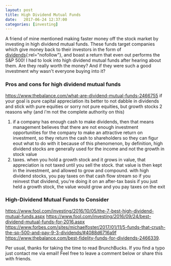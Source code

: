 ```yaml
---
layout: post
title: High Dividend Mutual Funds
date:   2017-06-24 12:37:00
categories: [investing]
---
```

<!-- cover: cover/frugal_mindset.jpeg -->
A friend of mine mentioned making faster money off the stock market by investing in high dividend mutual funds. These funds target companies which give money back to their investors in the form of [dividends](http://www.investopedia.com/terms/d/dividend.asp){:rel="nofollow"}, and boast a return that even out performs the S&P 500! I had to look into high dividend mutual funds after hearing about them. Are they really worth the money? And if they were such a good investment why wasn't everyone buying into it?

### Pros and cons for high dividend mutual funds
https://www.thebalance.com/what-are-dividend-mutual-funds-2466755
if your goal is pure capital appreciation
its better to not dabble in dividends
and stick with pure equities
or sorry not pure equities, but growth stocks
2 reasons why (and i'm not the complete authority on this)
1. if a company has enough cash to make dividends, then that means management believes that there are not enough investment opportunities for the company to make an attractive return on investment, so they return the cash to shareholders so they can figur eout what to do with it
because of this phenomenon, by definition, high dividend stocks are generally used for the income and not the growth in stock value
2. taxes. when you hold a growth stock and it grows in value, that appreciation is not taxed until you sell the stock. that value is then kept in the investment, and allowed to grow and compound. with high dividend stocks, you pay taxes on that cash flow stream
so if you reinvest that dividend, you're doing it on an after-tax basis
if you just held a growth stock, the value would grow and you pay taxes on the exit

### High-Dividend Mutual Funds to Consider
https://www.fool.com/investing/2016/10/05/the-7-best-high-dividend-mutual-funds.aspx
https://www.fool.com/investing/2016/09/24/best-dividend-mutual-funds-for-2016.aspx
https://www.forbes.com/sites/michaelfoster/2017/01/11/5-funds-that-crush-the-sp-500-and-pay-9-3-dividends/#4088d6716a9f
https://www.thebalance.com/best-fidelity-funds-for-dividends-2466339.


Per usual, thanks for taking the time to read BrunchBucks. If you find a typo just contact me via email! Feel free to leave a comment below or share this with friends.
